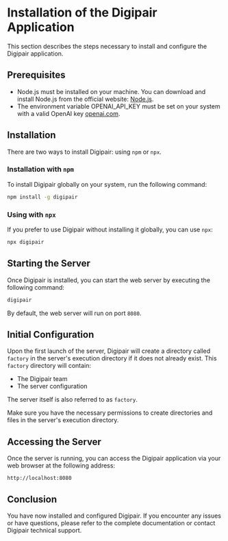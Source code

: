 # Installation of the Digipair Application

This section describes the steps necessary to install and configure the Digipair application.

## Prerequisites

- Node.js must be installed on your machine. You can download and install Node.js from the official website: [Node.js](https://nodejs.org/).
- The environment variable OPENAI_API_KEY must be set on your system with a valid OpenAI key [openai.com](https://openai.com).

## Installation

There are two ways to install Digipair: using `npm` or `npx`.

### Installation with `npm`

To install Digipair globally on your system, run the following command:

```sh
npm install -g digipair
```

### Using with `npx`

If you prefer to use Digipair without installing it globally, you can use `npx`:

```sh
npx digipair
```

## Starting the Server

Once Digipair is installed, you can start the web server by executing the following command:

```sh
digipair
```

By default, the web server will run on port `8080`.

## Initial Configuration

Upon the first launch of the server, Digipair will create a directory called `factory` in the server's execution directory if it does not already exist. This `factory` directory will contain:

- The Digipair team
- The server configuration

The server itself is also referred to as `factory`.

Make sure you have the necessary permissions to create directories and files in the server's execution directory.

## Accessing the Server

Once the server is running, you can access the Digipair application via your web browser at the following address:

```
http://localhost:8080
```

## Conclusion

You have now installed and configured Digipair. If you encounter any issues or have questions, please refer to the complete documentation or contact Digipair technical support.